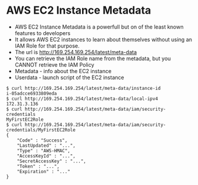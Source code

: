 # AWS EC2 Instance Metadata

- AWS EC2 Instance Metadata is a powerfull but on of the least known features to developers
- It allows AWS EC2 instances to learn about themselves without using an IAM Role for that purpose.
- The url is http://169.254.169.254/latest/meta-data
- You can retrieve the IAM Role name from the metadata, but you CANNOT retrieve the IAM Policy
- Metadata - info about the EC2 instance
- Userdata - launch script of the EC2 instance

```console
$ curl http://169.254.169.254/latest/meta-data/instance-id
i-05adcce6933809eda
$ curl http://169.254.169.254/latest/meta-data/local-ipv4
172.31.3.136
$ curl http://169.254.169.254/latest/meta-data/iam/security-credentials
MyFirstEC2Role
$ curl http://169.254.169.254/latest/meta-data/iam/security-credentials/MyFirstEC2Role
{
    "Code" : "Success",
    "LastUpdated" : "...",
    "Type" : "AWS-HMAC",
    "AccessKeyId" : "...",
    "SecretAccessKey" : "...",
    "Token" : "...",
    "Expiration" : "..."
}
```